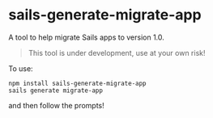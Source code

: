 # sails-generate-migrate-app

A tool to help migrate Sails apps to version 1.0.

> This tool is under development, use at your own risk!

To use:

```
npm install sails-generate-migrate-app
sails generate migrate-app
```

and then follow the prompts!
